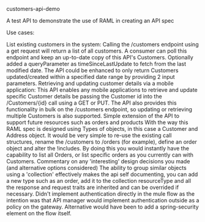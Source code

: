 customers-api-demo

A test API to demonstrate the use of RAML in creating an API spec

Use cases:

List existing customers in the system:
Calling the /customers endpoint using a get request will return a list of all customers. A consumer can poll this endpoint and keep an up-to-date copy of this API's Customers.
Optionally added a queryParameter as timeSinceLastUpdate to fetch from the last modified date.
The API could be enhanced to only return Customers updated/created within a specified date range by providing 2 input parameters.
Retrieving and updating customer details via a mobile application:
This API enables any mobile applications to retrieve and update specific Customer details be passing the Customer id into the /Customers/{id} call using a GET or PUT.
The API also provides this functionality in bulk on the /customers endpoint, so updating or retrieving multiple Customers is also supported.
Simple extension of the API to support future resources such as orders and products
With the way this RAML spec is designed using Types of objects, in this case a Customer and Address object. It would be very simple to re-use the existing call structures, rename the /customers to /orders (for example), define an order object and alter the !includes.
By doing this you would instantly have the capability to list all Orders, or list specific orders as you currently can with Customers.
Commentary on any 'interesting' design decisions you made (and alternative options considered)
The ability to group similar objects using a 'collection' effectively makes the api self documenting, you can add a new type such as an order, add it to the collection resourceType and all the response and request traits are inherited and can be overrided if necessary.
Didn't implement authentication directly in the mule flow as the intention was that API manager would implement authentication outside as a policy on the gateway. Alternative would have been to add a spring-security element on the flow itself.